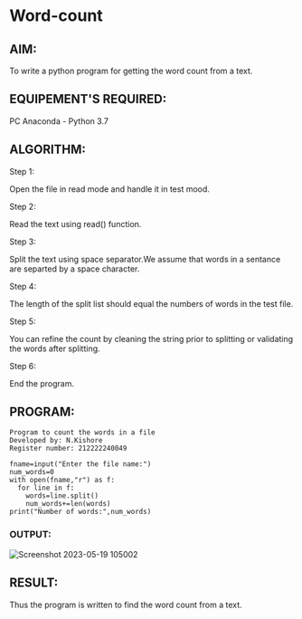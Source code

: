 # Word-count
## AIM:
To write a python program for getting the word count from a text.
## EQUIPEMENT'S REQUIRED: 
PC
Anaconda - Python 3.7
## ALGORITHM: 

Step 1:

Open the file in read mode and handle it in test mood.

Step 2:

Read the text using read() function.

Step 3:

Split the text using space separator.We assume that words in a sentance are separted by a space character.

Step 4:

The length of the split list should equal the numbers of words in the test file.

Step 5:

You can refine the count by cleaning the string prior to splitting or validating the words after splitting.

Step 6:

End the program.

## PROGRAM:
```
Program to count the words in a file
Developed by: N.Kishore
Register number: 212222240049

fname=input("Enter the file name:")
num_words=0
with open(fname,"r") as f:
  for line in f:
    words=line.split()
    num_words+=len(words)
print("Number of words:",num_words)
```
### OUTPUT:

![Screenshot 2023-05-19 105002](https://github.com/nkishore2210/Word-count/assets/118707090/d88dc61d-b950-4f6b-939b-b5f84e3f8eec)

## RESULT:
Thus the program is written to find the word count from a text.

